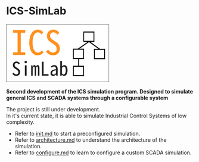 # ICS-SimLab

![logo](docs/logo.png)

**Second development of the ICS simulation program. Designed to simulate general ICS and SCADA systems through a configurable system**

The project is still under development. 
<br>
In it's current state, it is able to simulate Industrial Control Systems of low complexity. 

- Refer to [init.md](docs/init.md) to start a preconfigured simulation.
- Refer to [architecture.md](https://googe.com) to understand the architecture of the simulation.
- Refer to [configure.md](docs/configure.md) to learn to configure a custom SCADA simulation.